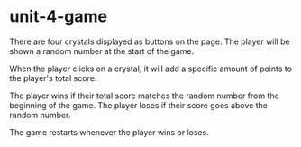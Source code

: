 # unit-4-game

There are four crystals displayed as buttons on the page.
The player will be shown a random number at the start of the game.

When the player clicks on a crystal, it will add a specific amount of points to the player's total score. 

The player wins if their total score matches the random number from the beginning of the game.
The player loses if their score goes above the random number.

The game restarts whenever the player wins or loses.
